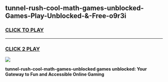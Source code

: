 
## tunnel-rush-cool-math-games-unblocked-Games-Play-Unblocked-&-Free-o9r3i
<h3>
<a href="https://premium76.site?title=tunnel-rush-cool-math-games-unblocked&ref=24A">CLICK TO PLAY</a></h3>
<hr>

<h3>
<a href="https://premium76.site?title=tunnel-rush-cool-math-games-unblocked&ref=24A">CLICK 2 PLAY</a>
  
</h3>

<a href="https://premium76.site?title=tunnel-rush-cool-math-games-unblocked&ref=24A"><img src="https://clearcache.store/games.png"></a>


**tunnel-rush-cool-math-games-unblocked games unblocked: Your Gateway to Fun and Accessible Online Gaming**
